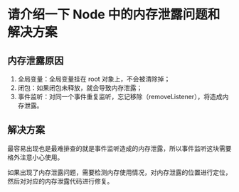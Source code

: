 # 请介绍一下 Node 中的内存泄露问题和解决方案

## 内存泄露原因

1. 全局变量：全局变量挂在 root 对象上，不会被清除掉；
2. 闭包：如果闭包未释放，就会导致内存泄露；
3. 事件监听：对同一个事件重复监听，忘记移除（removeListener），将造成内存泄露。

## 解决方案

最容易出现也是最难排查的就是事件监听造成的内存泄露，所以事件监听这块需要格外注意小心使用。

如果出现了内存泄露问题，需要检测内存使用情况，对内存泄露的位置进行定位，然后对对应的内存泄露代码进行修复。